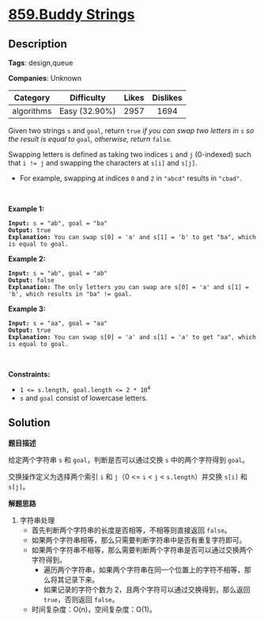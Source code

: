 # [859.Buddy Strings](https://leetcode.com/problems/buddy-strings/description/)

## Description

**Tags**: design,queue

**Companies**: Unknown

|  Category  |  Difficulty   | Likes | Dislikes |
| :--------: | :-----------: | :---: | :------: |
| algorithms | Easy (32.90%) | 2957  |   1694   |

<p>Given two strings <code>s</code> and <code>goal</code>, return <code>true</code><em> if you can swap two letters in </em><code>s</code><em> so the result is equal to </em><code>goal</code><em>, otherwise, return </em><code>false</code><em>.</em></p>
<p>Swapping letters is defined as taking two indices <code>i</code> and <code>j</code> (0-indexed) such that <code>i != j</code> and swapping the characters at <code>s[i]</code> and <code>s[j]</code>.</p>
<ul>
  <li>For example, swapping at indices <code>0</code> and <code>2</code> in <code>&quot;abcd&quot;</code> results in <code>&quot;cbad&quot;</code>.</li>
</ul>
<p>&nbsp;</p>
<p><strong class="example">Example 1:</strong></p>
<pre><code><strong>Input:</strong> s = &quot;ab&quot;, goal = &quot;ba&quot;
<strong>Output:</strong> true
<strong>Explanation:</strong> You can swap s[0] = &#39;a&#39; and s[1] = &#39;b&#39; to get &quot;ba&quot;, which is equal to goal.</code></pre>
<p><strong class="example">Example 2:</strong></p>
<pre><code><strong>Input:</strong> s = &quot;ab&quot;, goal = &quot;ab&quot;
<strong>Output:</strong> false
<strong>Explanation:</strong> The only letters you can swap are s[0] = &#39;a&#39; and s[1] = &#39;b&#39;, which results in &quot;ba&quot; != goal.</code></pre>
<p><strong class="example">Example 3:</strong></p>
<pre><code><strong>Input:</strong> s = &quot;aa&quot;, goal = &quot;aa&quot;
<strong>Output:</strong> true
<strong>Explanation:</strong> You can swap s[0] = &#39;a&#39; and s[1] = &#39;a&#39; to get &quot;aa&quot;, which is equal to goal.</code></pre>
<p>&nbsp;</p>
<p><strong>Constraints:</strong></p>
<ul>
  <li><code>1 &lt;= s.length, goal.length &lt;= 2 * 10<sup>4</sup></code></li>
  <li><code>s</code> and <code>goal</code> consist of lowercase letters.</li>
</ul>

## Solution

**题目描述**

给定两个字符串 `s` 和 `goal`，判断是否可以通过交换 `s` 中的两个字符得到 `goal`。

交换操作定义为选择两个索引 `i` 和 `j`（0 <= `i` < `j` < `s.length`）并交换 `s[i]` 和 `s[j]`。

**解题思路**

1. 字符串处理
   - 首先判断两个字符串的长度是否相等，不相等则直接返回 `false`。
   - 如果两个字符串相等，那么只需要判断字符串中是否有重复字符即可。
   - 如果两个字符串不相等，那么需要判断两个字符串是否可以通过交换两个字符得到。
     - 遍历两个字符串，如果两个字符串在同一个位置上的字符不相等，那么将其记录下来。
     - 如果记录的字符个数为 2，且两个字符可以通过交换得到，那么返回 `true`，否则返回 `false`。
   - 时间复杂度：O(n)，空间复杂度：O(1)。
